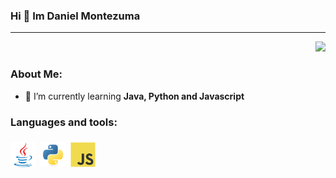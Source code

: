 <h3 text-align="center"> Hi 👋 Im Daniel Montezuma </h3>

---

<div id="header" align="right">
<img src=https://media.giphy.com/media/RbDKaczqWovIugyJmW/giphy.gif  width="300" />
</div>

### About Me:
- 🌱 I’m currently learning **Java, Python and Javascript**

<div align="left">
<h3> Languages and tools: <h3/>
<div>
  <img src="https://github.com/devicons/devicon/blob/master/icons/java/java-original.svg" title="Java" alt="Java" width="40" height="40"/>&nbsp
  <img src="https://github.com/devicons/devicon/blob/master/icons/python/python-original.svg"  title="Python" alt="Python" width="40" height="40"/>&nbsp
  <img src="https://github.com/devicons/devicon/blob/master/icons/javascript/javascript-original.svg" width="40" height="40"/>&nbsp
</div>
